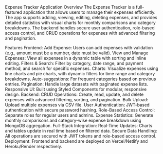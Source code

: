 Expense Tracker Application
Overview
The Expense Tracker is a full-featured application that allows users to manage their expenses efficiently. The app supports adding, viewing, editing, deleting expenses, and provides detailed statistics with visual charts for monthly comparisons and category breakdowns. The backend handles secure user authentication, role-based access control, and CRUD operations for expenses with advanced filtering and pagination.

Features
Frontend:
Add Expense: Users can add expenses with validation (e.g., amount must be a number, date must be valid).
View and Manage Expenses: View all expenses in a dynamic table with sorting and inline editing.
Filters & Search: Filter by category, date range, and payment method, and search for specific expenses.
Charts: Visualize expenses using line charts and pie charts, with dynamic filters for time range and category breakdowns.
Auto-suggestions: For frequent categories based on previous entries.
Pagination: Handle large datasets with paginated expense lists.
Responsive UI: Built using Styled Components for modular, responsive design.
Backend:
CRUD Operations: Create, read, update, and delete expenses with advanced filtering, sorting, and pagination.
Bulk Upload: Upload multiple expenses via CSV file.
User Authentication: JWT-based authentication with secure password hashing.
Role-Based Access Control: Separate roles for regular users and admins.
Expense Statistics: Generate monthly comparisons and category-wise expense breakdown using MongoDB aggregation.
Full-Stack Integration:
Real-Time Updates: Charts and tables update in real time based on filtered data.
Secure Data Handling: All operations are secured with JWT tokens and role-based access control.
Deployment: Frontend and backend are deployed on Vercel/Netlify and Heroku/Render respectively.
